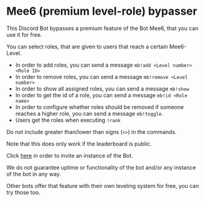 # Mee6 (premium level-role) bypasser

This Discord Bot bypasses a premium feature of the Bot Mee6, that you can use it for free.

You can select roles, that are given to users that reach a certain Mee6-Level.

* In order to add roles, you can send a message `mb!add <Level number> <Role ID>`
* In order to remove roles, you can send a message `mb!remove <Level number>`
* In order to show all assigned roles, you can send a message `mb!show`
* In order to get the id of a role, you can send a message `mb!id <Role name>`
* In order to configure whether roles should be removed if someone reaches a higher role, you can send a message `mb!toggle`.
* Users get the roles when executing `!rank`

Do not include greater than/lower than signs (`<>`) in the commands.

Note that this does only work if the leaderboard is public.

Click [here](https://discord.com/api/oauth2/authorize?client_id=644830792845099009&permissions=268520448&scope=bot) in order to invite an instance of the Bot.

We do not guarantee uptime or functionality of the bot and/or any instance of the bot in any way.

Other bots offer that feature with their own leveling system for free, you can try those too.
